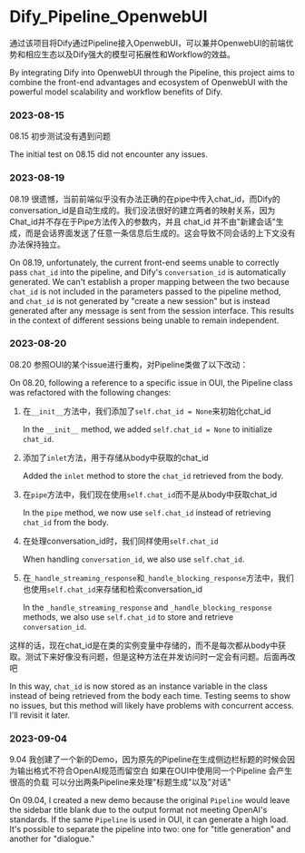 # Dify_Pipeline_OpenwebUI

通过该项目将Dify通过Pipeline接入OpenwebUI，可以兼并OpenwebUI的前端优势和相应生态以及Dify强大的模型可拓展性和Workflow的效益。

By integrating Dify into OpenwebUI through the Pipeline, this project aims to combine the front-end advantages and ecosystem of OpenwebUI with the powerful model scalability and workflow benefits of Dify.

### 2023-08-15
08.15 初步测试没有遇到问题 

The initial test on 08.15 did not encounter any issues.

### 2023-08-19
08.19 很遗憾，当前前端似乎没有办法正确的在pipe中传入chat_id，而Dify的conversation_id是自动生成的。我们没法很好的建立两者的映射关系，因为Chat_id并不存在于Pipe方法传入的参数内，并且 chat_id 并不由"新建会话"生成，而是会话界面发送了任意一条信息后生成的。这会导致不同会话的上下文没有办法保持独立。

On 08.19, unfortunately, the current front-end seems unable to correctly pass `chat_id` into the pipeline, and Dify's `conversation_id` is automatically generated. We can't establish a proper mapping between the two because `chat_id` is not included in the parameters passed to the pipeline method, and `chat_id` is not generated by "create a new session" but is instead generated after any message is sent from the session interface. This results in the context of different sessions being unable to remain independent.

### 2023-08-20
08.20 参照OUI的某个issue进行重构，对Pipeline类做了以下改动：

On 08.20, following a reference to a specific issue in OUI, the Pipeline class was refactored with the following changes:

1. 在`__init__`方法中，我们添加了`self.chat_id = None`来初始化chat_id 

   In the `__init__` method, we added `self.chat_id = None` to initialize `chat_id`.

2. 添加了`inlet`方法，用于存储从body中获取的chat_id 

   Added the `inlet` method to store the `chat_id` retrieved from the body.

3. 在`pipe`方法中，我们现在使用`self.chat_id`而不是从body中获取chat_id 

   In the `pipe` method, we now use `self.chat_id` instead of retrieving `chat_id` from the body.

4. 在处理conversation_id时，我们同样使用`self.chat_id` 

   When handling `conversation_id`, we also use `self.chat_id`.

5. 在`_handle_streaming_response`和`_handle_blocking_response`方法中，我们也使用`self.chat_id`来存储和检索conversation_id 

   In the `_handle_streaming_response` and `_handle_blocking_response` methods, we also use `self.chat_id` to store and retrieve `conversation_id`.

这样的话，现在chat_id是在类的实例变量中存储的，而不是每次都从body中获取。测试下来好像没有问题，但是这种方法在并发访问时一定会有问题。后面再改吧

In this way, `chat_id` is now stored as an instance variable in the class instead of being retrieved from the body each time. Testing seems to show no issues, but this method will likely have problems with concurrent access. I'll revisit it later.

### 2023-09-04
9.04 我创建了一个新的Demo，因为原先的Pipeline在生成侧边栏标题的时候会因为输出格式不符合OpenAI规范而留空白 如果在OUI中使用同一个Pipeline 会产生很高的负载 可以分出两条Pipeline来处理"标题生成"以及"对话" 

On 09.04, I created a new demo because the original `Pipeline` would leave the sidebar title blank due to the output format not meeting OpenAI's standards. If the same `Pipeline` is used in OUI, it can generate a high load. It's possible to separate the pipeline into two: one for "title generation" and another for "dialogue."
